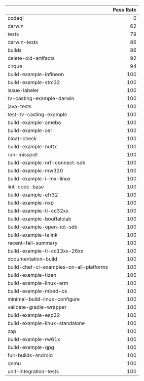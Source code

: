|                                         |   Pass Rate |
|:----------------------------------------|------------:|
| codeql                                  |           0 |
| darwin                                  |          62 |
| tests                                   |          79 |
| darwin-tests                            |          86 |
| builds                                  |          86 |
| delete-old-artifacts                    |          92 |
| cirque                                  |          94 |
| build-example-infineon                  |         100 |
| build-example-stm32                     |         100 |
| issue-labeler                           |         100 |
| tv-casting-example-darwin               |         100 |
| java-tests                              |         100 |
| test-tv-casting-example                 |         100 |
| build-example-ameba                     |         100 |
| build-example-asr                       |         100 |
| bloat-check                             |         100 |
| build-example-nuttx                     |         100 |
| run-misspell                            |         100 |
| build-example-nrf-connect-sdk           |         100 |
| build-example-mw320                     |         100 |
| build-example-i-mx-linux                |         100 |
| lint-code-base                          |         100 |
| build-example-efr32                     |         100 |
| build-example-nxp                       |         100 |
| build-example-ti-cc32xx                 |         100 |
| build-example-bouffalolab               |         100 |
| build-example-open-iot-sdk              |         100 |
| build-example-telink                    |         100 |
| recent-fail-summary                     |         100 |
| build-example-ti-cc13xx-26xx            |         100 |
| documentation-build                     |         100 |
| build-chef-ci-examples-on-all-platforms |         100 |
| build-example-tizen                     |         100 |
| build-example-linux-arm                 |         100 |
| build-example-mbed-os                   |         100 |
| minimal-build-linux-configure           |         100 |
| validate-gradle-wrapper                 |         100 |
| build-example-esp32                     |         100 |
| build-example-linux-standalone          |         100 |
| zap                                     |         100 |
| build-example-rw61x                     |         100 |
| build-example-qpg                       |         100 |
| full-builds-android                     |         100 |
| qemu                                    |         100 |
| unit-integration-tests                  |         100 |